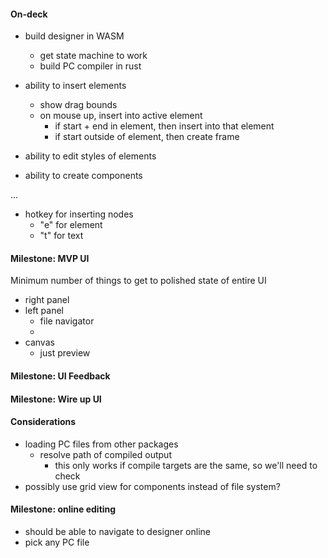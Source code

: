 #### On-deck

- build designer in WASM

  - get state machine to work
  - build PC compiler in rust

- ability to insert elements
  - show drag bounds
  - on mouse up, insert into active element
    - if start + end in element, then insert into that element
    - if start outside of element, then create frame
- ability to edit styles of elements
- ability to create components

...

- hotkey for inserting nodes
  - "e" for element
  - "t" for text

#### Milestone: MVP UI

Minimum number of things to get to polished state of entire UI

- right panel
- left panel
  - file navigator
  -
- canvas
  - just preview

#### Milestone: UI Feedback

#### Milestone: Wire up UI

#### Considerations

- loading PC files from other packages
  - resolve path of compiled output
    - this only works if compile targets are the same, so we'll need to check
- possibly use grid view for components instead of file system?

#### Milestone: online editing

- should be able to navigate to designer online
- pick any PC file
